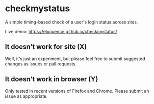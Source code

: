 # checkmystatus
A simple timing-based check of a user's login status across sites.

Live demo: https://eloquence.github.io/checkmystatus/

## It doesn't work for site (X)

Well, it's just an experiment, but please feel free to submit suggested changes as issues or pull requests.

## It doesn't work in browser (Y)

Only tested in recent versions of Firefox and Chrome. Please submit an issue as appropriate.